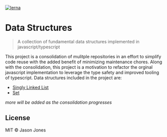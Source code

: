 [![lerna](https://img.shields.io/badge/maintained%20with-lerna-cc00ff.svg)](https://lerna.js.org/)

# Data Structures

> A collection of fundamental data structures implemented in javascript/typescript

This project is a consolidation of mulitple repositories in an effort to simplify code reuse with the added benefit of minimizing maintenance chores. Along with the consolidation, this project is a motivation to refactor the orginal javascript implementation to leverage the type safety and improved tooling of typescript. Data structures included in the project are:

-   [Singly Linked List](https://github.com/jasonsjones/data-structures/tree/master/packages/singly-linked-list)
-   [Set](https://github.com/jasonsjones/data-structures/tree/master/packages/set)

_more will be added as the consolidation progresses_

## License

MIT &copy; Jason Jones
